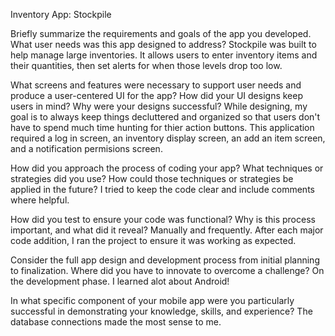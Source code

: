 Inventory App: Stockpile

Briefly summarize the requirements and goals of the app you developed. What user needs was this app designed to address?
Stockpile was built to help manage large inventories. It allows users to enter inventory items and their quantities, then set alerts for when those levels drop too low.

What screens and features were necessary to support user needs and produce a user-centered UI for the app? How did your UI designs keep users in mind? Why were your designs successful?
While designing, my goal is to always keep things decluttered and organized so that users don't have to spend much time hunting for thier action buttons. This application
required a log in screen, an inventory display screen, an add an item screen, and a notification permisions screen.

How did you approach the process of coding your app? What techniques or strategies did you use? How could those techniques or strategies be applied in the future?
I tried to keep the code clear and include comments where helpful.

How did you test to ensure your code was functional? Why is this process important, and what did it reveal?
Manually and frequently. After each major code addition, I ran the project to ensure it was working as expected. 

Consider the full app design and development process from initial planning to finalization. Where did you have to innovate to overcome a challenge?
On the development phase. I learned alot about Android!

In what specific component of your mobile app were you particularly successful in demonstrating your knowledge, skills, and experience?
The database connections made the most sense to me.
